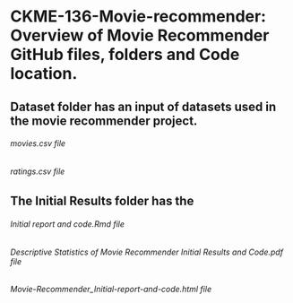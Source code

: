 # CKME-136-Movie-recommender: Overview of Movie Recommender GitHub files, folders and Code location.

## Dataset folder has an input of datasets used in the movie recommender project.
###### movies.csv file
###### ratings.csv file


## The Initial Results folder has the 
###### Initial report and code.Rmd file
###### Descriptive Statistics of Movie Recommender Initial Results and Code.pdf file
###### Movie-Recommender_Initial-report-and-code.html file
